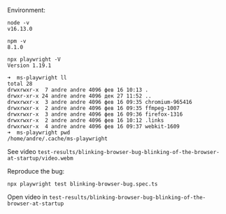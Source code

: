 Environment:
```
node -v
v16.13.0

npm -v
8.1.0

npx playwright -V
Version 1.19.1

➜  ms-playwright ll
total 28
drwxrwxr-x  7 andre andre 4096 фев 16 10:13 .
drwxr-xr-x 24 andre andre 4096 дек 27 11:52 ..
drwxrwxr-x  3 andre andre 4096 фев 16 09:35 chromium-965416
drwxrwxr-x  2 andre andre 4096 фев 16 09:35 ffmpeg-1007
drwxrwxr-x  3 andre andre 4096 фев 16 09:36 firefox-1316
drwxrwxr-x  2 andre andre 4096 фев 16 10:12 .links
drwxrwxr-x  4 andre andre 4096 фев 16 09:37 webkit-1609
➜  ms-playwright pwd
/home/andre/.cache/ms-playwright

```

See video
`test-results/blinking-browser-bug-blinking-of-the-browser-at-startup/video.webm`

Reproduce the bug:
```shell
npx playwright test blinking-browser-bug.spec.ts
```
Open video in `test-results/blinking-browser-bug-blinking-of-the-browser-at-startup`
